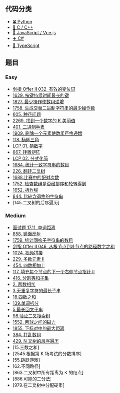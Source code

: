 ## 代码分类
- [:four_leaf_clover: Python](https://github.com/Aldenhovel/i-love-coding/tree/main/py)
- [:cake: C / C++](https://github.com/Aldenhovel/i-love-coding/tree/main/cpp)
- [:pineapple: JavaScript / Vue.js](https://github.com/Aldenhovel/i-love-coding/tree/main/js)
- [:airplane: C#](https://github.com/Aldenhovel/i-love-coding/tree/main/cs)
- [:rocket: TypeScript](https://github.com/Aldenhovel/i-love-coding/tree/main/ts)

## 题目
### Easy
- [剑指 Offer II 032. 有效的变位词](https://github.com/Aldenhovel/i-love-coding/blob/main/easy/offer032.md)
- [1629. 按键持续时间最长的键](https://github.com/Aldenhovel/i-love-coding/blob/main/easy/1629.md)
- [1827. 最少操作使数组递增](https://github.com/Aldenhovel/i-love-coding/blob/main/easy/1827.md)
- [1758. 生成交替二进制字符串的最少操作数](https://github.com/Aldenhovel/i-love-coding/blob/main/easy/1758.md)
- [605. 种花问题](https://github.com/Aldenhovel/i-love-coding/blob/main/easy/605.md)
- [2269. 找到一个数字的 K 美丽值](https://github.com/Aldenhovel/i-love-coding/blob/main/easy/2269.md)
- [401. 二进制手表](https://github.com/Aldenhovel/i-love-coding/blob/main/easy/401.md)
- [1909. 删除一个元素使数组严格递增](https://github.com/Aldenhovel/i-love-coding/blob/main/easy/1909.md)
- [118. 杨辉三角](https://github.com/Aldenhovel/i-love-coding/blob/main/easy/118.md)
- [LCP 01. 猜数字](https://github.com/Aldenhovel/i-love-coding/blob/main/easy/LCP01.md)
- [867. 转置矩阵](https://github.com/Aldenhovel/i-love-coding/blob/main/easy/867.md)
- [LCP 02. 分式化简](https://github.com/Aldenhovel/i-love-coding/blob/main/easy/LCP02.md)
- [1684. 统计一致字符串的数目](https://github.com/Aldenhovel/i-love-coding/blob/main/easy/1684.md)
- [226. 翻转二叉树](https://github.com/Aldenhovel/i-love-coding/blob/main/easy/226.md)
- [1688.比赛中的配对次数](https://github.com/Aldenhovel/i-love-coding/blob/main/easy/1688.md)
- [1752. 检查数组是否经排序和轮转得到](https://github.com/Aldenhovel/i-love-coding/blob/main/easy/1752.md)
- [1652. 拆炸弹](https://github.com/Aldenhovel/i-love-coding/blob/main/easy/1652.md)
- [844. 比较含退格的字符串](https://github.com/Aldenhovel/i-love-coding/blob/main/easy/844.md)
- [145.二叉树的后序遍历]

### Medium
- [面试题 17.11. 单词距离](https://github.com/Aldenhovel/i-love-coding/blob/main/medium/mst17.11.md)
- [858. 镜面反射](https://github.com/Aldenhovel/i-love-coding/blob/main/medium/858.md)
- [1759. 统计同构子字符串的数目](https://github.com/Aldenhovel/i-love-coding/blob/main/medium/1759.md)
- [剑指 Offer II 049. 从根节点到叶节点的路径数字之和](https://github.com/Aldenhovel/i-love-coding/blob/main/medium/offer049.md)
- [1024. 视频拼接](https://github.com/Aldenhovel/i-love-coding/blob/main/medium/1024.md)
- [229. 多数元素 II](https://github.com/Aldenhovel/i-love-coding/blob/main/medium/229.md)
- [454. 四数相加 II](https://github.com/Aldenhovel/i-love-coding/blob/main/medium/454.md)
- [117. 填充每个节点的下一个右侧节点指针 II](https://github.com/Aldenhovel/i-love-coding/blob/main/medium/117.md)
- [416. 分割等和子集](https://github.com/Aldenhovel/i-love-coding/blob/main/medium/416.md)
- [2. 两数相加](https://github.com/Aldenhovel/i-love-coding/blob/main/medium/2.md)
- [3.无重复字符的最长子串](https://github.com/Aldenhovel/i-love-coding/blob/main/medium/3.md)
- [18.四数之和](https://github.com/Aldenhovel/i-love-coding/blob/main/medium/18.md)
- [139.单词拆分](https://github.com/Aldenhovel/i-love-coding/blob/main/medium/139.md)
- [5.最长回文子串](https://github.com/Aldenhovel/i-love-coding/blob/main/medium/5.md)
- [98.验证二叉搜索树](https://github.com/Aldenhovel/i-love-coding/blob/main/medium/98.md)
- [1552. 两球之间的磁力](https://github.com/Aldenhovel/i-love-coding/blob/main/medium/1552.md)
- [1855. 下标对中的最大距离](https://github.com/Aldenhovel/i-love-coding/blob/main/medium/1855.md)
- [384. 打乱数组](https://github.com/Aldenhovel/i-love-coding/blob/main/medium/384.md)
- [429. N 叉树的层序遍历](https://github.com/Aldenhovel/i-love-coding/blob/main/medium/429.md)
- [15.三数之和]
- [2545.根据第 K 场考试的分数排序]
- [55.跳跃游戏]
- [62.不同路径]
- [863.二叉树中所有距离为 K 的结点]
- [886.可能的二分法]
- [979.在二叉树中分配硬币]

